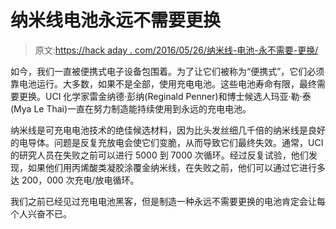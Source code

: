 # 纳米线电池永远不需要更换

> 原文:[https://hack aday . com/2016/05/26/纳米线-电池-永不需要-更换/](https://hackaday.com/2016/05/26/nanowire-batteries-never-need-replacing/)

如今，我们一直被便携式电子设备包围着。为了让它们被称为“便携式”，它们必须靠电池运行。大多数，如果不是全部，使用充电电池。这些电池寿命有限，最终需要更换。UCI 化学家雷金纳德·彭纳(Reginald Penner)和博士候选人玛亚·勒·泰(Mya Le Thai)一直在努力制造能持续使用到永远的充电电池。

纳米线是可充电电池技术的绝佳候选材料，因为比头发丝细几千倍的纳米线是良好的电导体。问题是反复充放电会使它们变脆，从而导致它们最终失效。通常，UCI 的研究人员在失败之前可以进行 5000 到 7000 次循环。经过反复试验，他们发现，如果他们用丙烯酸类凝胶涂覆金纳米线，在失败之前，他们可以通过它进行多达 200，000 次充电/放电循环。

我们之前已经见过充电电池黑客，但是制造一种永远不需要更换的电池肯定会让每个人兴奋不已。